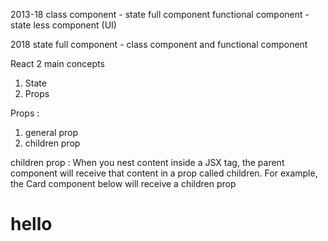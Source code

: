 







2013-18
class component - state full component 
functional component - state less component (UI)


2018 
state full component  - class component and functional component



React 2 main concepts

1. State 
2. Props


Props : 

1. general prop
2. children prop


<Greeting  name="fathima" message="Good morning" salary={1000}  >
<Greeting  name="sai" message="Good afternoon" salary={2000}  >
<Greeting  name="ravi" message="Good night" salary={2000}  >



children prop : 
When you nest content inside a JSX tag, the parent component will receive that content in a prop called children. For example, the Card component below will receive a children prop



<H1>hello</H1>
